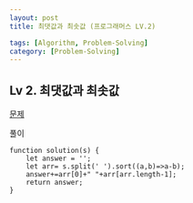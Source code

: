 ```yaml
---
layout: post
title: 최댓값과 최솟값 (프로그래머스 LV.2)

tags: [Algorithm, Problem-Solving]
category: [Problem-Solving]
---
```


## Lv 2. 최댓값과 최솟값

[문제](https://programmers.co.kr/learn/courses/30/lessons/12939)

풀이

    function solution(s) {
        let answer = '';
        let arr= s.split(' ').sort((a,b)=>a-b);
        answer+=arr[0]+" "+arr[arr.length-1];
        return answer;
    }
